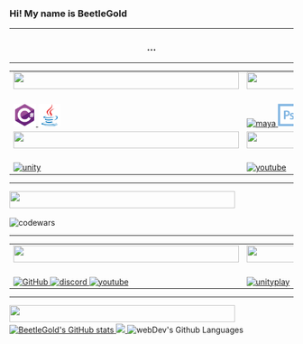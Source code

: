 ### Hi! My name is BeetleGold

---

<h3 align="center">...</h3>

---
<table>
  <tr>
    <td>
      <img src="https://img.shields.io/badge/ 💬 - Languages:__________________________________________ -blueviolet" width="400" height="30"/>
      <h3 align="left"></h3>
      <div>
        <a href="https://docs.microsoft.com/en-us/dotnet/csharp/" target="_blank" rel="noreferrer">
          <img src="https://raw.githubusercontent.com/devicons/devicon/master/icons/csharp/csharp-original.svg" title="C#" alt="csharp" width="40" height="40"/>
        </a>
        <a href="https://www.oracle.com/java/" target="_blank" rel="noreferrer">
          <img src="https://raw.githubusercontent.com/devicons/devicon/master/icons/java/java-original.svg" title="Java" alt="Java" width="40" height="40"/>
        </a>
      </div>
    </td>
    <td>
      <img src="https://img.shields.io/badge/ 💻 - Software:___________________________________________ -blueviolet" width="400" height="30"/>
      <h3 align="left"></h3>
      <div>
        <a href="https://www.autodesk.com/products/maya/overview?term=1-YEAR&tab=subscription&plc=MAYA" target="_blank" rel="noreferrer">
          <img src="https://i.pinimg.com/originals/4a/bf/51/4abf5146283e1609eeeae16335666564.png" title="Maya" alt="maya" width="40" height="40"/>
        </a>
        <a href="https://www.adobe.com/uk/products/photoshop.html" target="_blank" rel="noreferrer">
          <img src="https://raw.githubusercontent.com/devicons/devicon/master/icons/photoshop/photoshop-line.svg" title="Photoshop" alt="photoshop" width="40" height="40"/>
        </a>
      </div>
    </td>
  </tr>
  <tr>
    <td>
      <img src="https://img.shields.io/badge/ ⚙️ - Game Engines:_______________________________________ -blueviolet" width="400" height="30"/>
      <h3 align="left"></h3>
      <div>
        <a href="https://unity.com/unity-hub" target="_blank" rel="noreferrer">
          <img src="https://mlqyiglubtj2.i.optimole.com/gwFd4fw-DxP5cBIe/w:auto/h:auto/q:90/https://2cano.tech/wp-content/uploads/2020/03/Unity.png" title="Unity" alt="unity" width="40" height="40"/>
        </a>
      </div>
    </td>
    <td>
      <img src="https://img.shields.io/badge/ ⚡ - Other:______________________________________________ -blueviolet" width="400" height="30"/>
      <h3 align="left"></h3>
      <div>
        <a href="https://www.youtube.com" target="_blank" rel="noreferrer">
          <img src="https://beautylux-cosmetics.com/image/cache/catalog/image/catalog/system/youtube-logo-new.webp" title="YouTube" alt="youtube" width="40" height="40"/>
        </a>
      </div>
    </td>
  </tr>
</table>

---

<img src="https://img.shields.io/badge/ 💻 - Codewars:___________________________________________ -blueviolet" width="400" height="30"/>

![codewars](https://www.codewars.com/users/BeetleGold/badges/large)

---

<table>
  <tr>
    <td>
      <img src="https://img.shields.io/badge/ 💬 - Socials:____________________________________________ -blueviolet" width="400" height="30"/>
      <h3 align="left"></h3>
      <div>
        <a href="https://www.github.com/BeetleGold" target="_blank" rel="noreferrer">
          <img src="https://cdn0.iconfinder.com/data/icons/shift-logotypes/32/Github-1024.png" title="GitHub" alt="GitHub" width="40" height="40" />
        </a>
        <a href="https://discord.com/users/BeetleGold#6409" target="_blank" rel="noreferrer">
          <img src="https://raw.githubusercontent.com/danielcranney/readme-generator/main/public/icons/socials/discord.svg" title="Discord" alt="discord" width="40" height="40" />
        </a>
        <a href="https://www.youtube.com/c/Beetlegold" target="_blank" rel="noreferrer">
          <img src="https://raw.githubusercontent.com/danielcranney/readme-generator/main/public/icons/socials/youtube.svg" title="YouTube" alt="youtube" width="40" height="40" />
        </a>
      </div>
    </td>
    <td>
      <img src="https://img.shields.io/badge/ 💻 - My Games:___________________________________________ -blueviolet" width="400" height="30"/>
      <h3 align="left"></h3>
      <div>
        <a href="https://play.unity.com/u/beetlegold" target="_blank" rel="noreferrer">
          <img src="https://villastudio.ru/wp-content/uploads/2017/04/Verkor.png" title="UnityPlay" alt="unityplay" width="40" height="40" />
        </a>
      </div>
    </td>
  </tr>
</table>

---

<img src="https://img.shields.io/badge/ ⚙️ - GitHub статистика:__________________________________ -blueviolet" width="400" height="30"/>

<a href="http://www.github.com/BeetleGold">
  <img height="173px" src="https://github-readme-stats.vercel.app/api?username=BeetleGold&show_icons=true&hide=&count_private=true&title_color=a855f7&text_color=facc15&icon_color=a855f7&bg_color=000000&hide_border=true&show_icons=true" alt="BeetleGold's GitHub stats" />
</a>

<a href="http://www.github.com/BeetleGold">
  <img height="173px" align="centr" src="https://github-readme-streak-stats.herokuapp.com/?user=BeetleGold&stroke=facc15&background=000000&ring=a855f7&fire=a855f7&currStreakNum=facc15&currStreakLabel=a855f7&sideNums=facc15&sideLabels=facc15&dates=facc15&hide_border=true" />
</a>
<img height="80px" align="centr" alt="webDev's Github Languages" src="https://github-readme-stats-sigma-five.vercel.app/api/top-langs/?username=BeetleGold&layout=compact&theme=vision-friendly-dark" />

<!--
**BeetleGold/BeetleGold** is a ✨ _special_ ✨ repository because its `README.md` (this file) appears on your GitHub profile.

Here are some ideas to get you started:

- 🔭 I’m currently working on ...
- 🌱 I’m currently learning ...
- 👯 I’m looking to collaborate on ...
- 🤔 I’m looking for help with ...
- 💬 Ask me about ...
- 📫 How to reach me: ...
- 😄 Pronouns: ...
- ⚡ Fun fact: ...
-->
